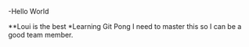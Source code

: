 -Hello World

**Loui is the best
*Learning Git Pong
I need to master this so I can be a good team member.